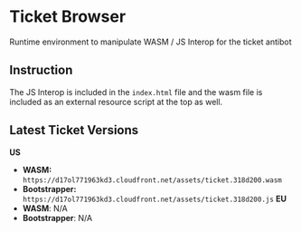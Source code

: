 # Ticket Browser
Runtime environment to manipulate WASM / JS Interop for the ticket antibot

## Instruction
The JS Interop is included in the `index.html` file and the wasm file is included as an external resource script at the top as well.

## Latest Ticket Versions

  **US**
  - **WASM:** `https://d17ol771963kd3.cloudfront.net/assets/ticket.318d200.wasm`
  - **Bootstrapper:** `https://d17ol771963kd3.cloudfront.net/assets/ticket.318d200.js`
  **EU**
  - **WASM**: N/A
  - **Bootstrapper**: N/A 
